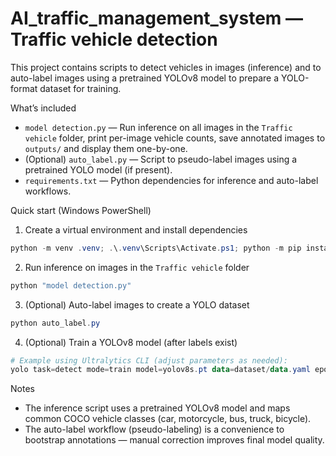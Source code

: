 # AI_traffic_management_system — Traffic vehicle detection

This project contains scripts to detect vehicles in images (inference) and to auto-label images using a pretrained YOLOv8 model to prepare a YOLO-format dataset for training.

What’s included
- `model detection.py` — Run inference on all images in the `Traffic vehicle` folder, print per-image vehicle counts, save annotated images to `outputs/` and display them one-by-one.
- (Optional) `auto_label.py` — Script to pseudo-label images using a pretrained YOLO model (if present).
- `requirements.txt` — Python dependencies for inference and auto-label workflows.

Quick start (Windows PowerShell)

1) Create a virtual environment and install dependencies

```powershell
python -m venv .venv; .\.venv\Scripts\Activate.ps1; python -m pip install -U pip; pip install -r requirements.txt
```

2) Run inference on images in the `Traffic vehicle` folder

```powershell
python "model detection.py"
```

3) (Optional) Auto-label images to create a YOLO dataset

```powershell
python auto_label.py
```

4) (Optional) Train a YOLOv8 model (after labels exist)

```powershell
# Example using Ultralytics CLI (adjust parameters as needed):
yolo task=detect mode=train model=yolov8s.pt data=dataset/data.yaml epochs=50 imgsz=640
```

Notes
- The inference script uses a pretrained YOLOv8 model and maps common COCO vehicle classes (car, motorcycle, bus, truck, bicycle).
- The auto-label workflow (pseudo-labeling) is a convenience to bootstrap annotations — manual correction improves final model quality.
